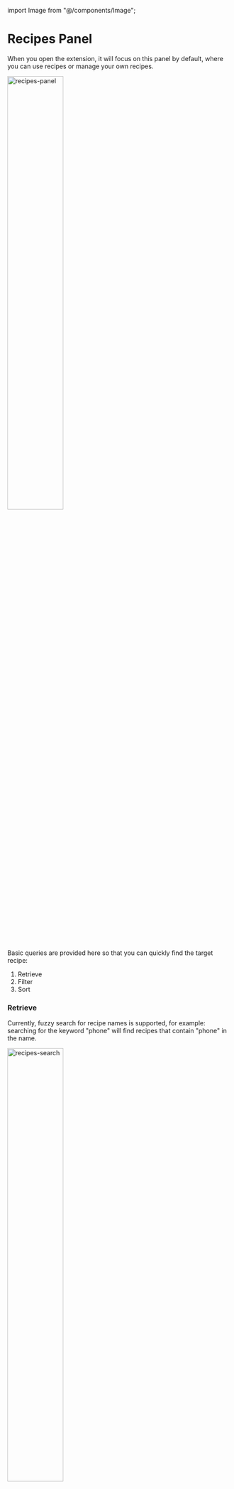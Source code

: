 import Image from "@/components/Image";

# Recipes Panel

When you open the extension, it will focus on this panel by default, where you can use recipes or manage your own recipes.

<Image src="https://s2.loli.net/2022/10/17/bivaR9MxycreQmF.png" alt="recipes-panel" width="50%" height="auto" />

Basic queries are provided here so that you can quickly find the target recipe:

1. Retrieve
2. Filter
3. Sort

### Retrieve

Currently, fuzzy search for recipe names is supported, for example: searching for the keyword "phone" will find recipes that contain "phone" in the name.

<Image src="https://s2.loli.net/2022/10/17/km5n7WusTN98qiO.gif" alt="recipes-search" width="50%" height="auto" />

### Filter

You can filter the recipes available for the current domain, like this: Filter recipes that work on Shopbop.com.

Domain names that appear as `*` indicate that the recipe will work on any website.

<Image src="https://s2.loli.net/2022/10/17/I8GplkTEODVr9LC.gif" alt="recipes-filter" width="100%" height="auto" />

### Sort

You can also sort the recipes to your liking. For example: put recipes created earlier first.

<Image src="https://s2.loli.net/2022/10/17/5TMvoEz8YuRWesL.gif" alt="recipes-order" width="50%" height="auto" />

### Pin Recipe

If you find a recipe useful, you can pin it so you can find it faster.

<Image src="https://s2.loli.net/2022/10/18/ujMsVZeUENmcntD.gif" alt="recipes-pin" width="50%" height="auto" />

### Copy Recipe

The best way to learn how to create a recipe is to copy a working recipe and then modify it.

After the recipe is copied successfully, it will appear in "My Recipes".

<Image src="https://s2.loli.net/2022/10/18/YyQpRtuA1SO8n6d.gif" alt="recipes-copy" width="50%" height="auto" />
